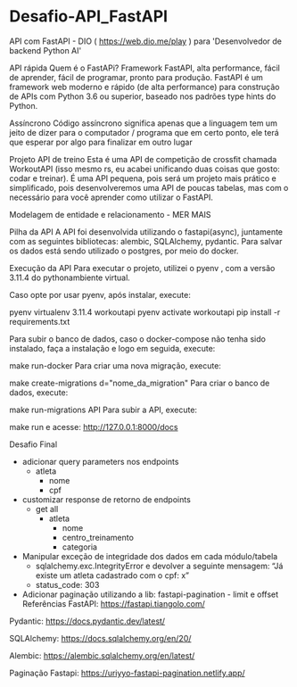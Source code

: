 # Desafio-API_FastAPI

API com FastAPI - DIO ( https://web.dio.me/play ) para 'Desenvolvedor de backend Python AI'

API rápida
Quem é o FastAPi?
Framework FastAPI, alta performance, fácil de aprender, fácil de programar, pronto para produção. FastAPI é um framework web moderno e rápido (de alta performance) para construção de APIs com Python 3.6 ou superior, baseado nos padrões type hints do Python.

Assíncrono
Código assíncrono significa apenas que a linguagem tem um jeito de dizer para o computador / programa que em certo ponto, ele terá que esperar por algo para finalizar em outro lugar

Projeto
API de treino
Esta é uma API de competição de crossfit chamada WorkoutAPI (isso mesmo rs, eu acabei unificando duas coisas que gosto: codar e treinar). É uma API pequena, pois será um projeto mais prático e simplificado, pois desenvolveremos uma API de poucas tabelas, mas com o necessário para você aprender como utilizar o FastAPI.

Modelagem de entidade e relacionamento - MER
MAIS

Pilha da API
A API foi desenvolvida utilizando o fastapi(async), juntamente com as seguintes bibliotecas: alembic, SQLAlchemy, pydantic. Para salvar os dados está sendo utilizado o postgres, por meio do docker.

Execução da API
Para executar o projeto, utilizei o pyenv , com a versão 3.11.4 do pythonambiente virtual.

Caso opte por usar pyenv, após instalar, execute:

pyenv virtualenv 3.11.4 workoutapi
pyenv activate workoutapi
pip install -r requirements.txt

Para subir o banco de dados, caso o docker-compose não tenha sido instalado, faça a instalação e logo em seguida, execute:

make run-docker
Para criar uma nova migração, execute:

make create-migrations d="nome_da_migration"
Para criar o banco de dados, execute:

make run-migrations
API
Para subir a API, execute:

make run
e acesse: http://127.0.0.1:8000/docs

Desafio Final

- adicionar query parameters nos endpoints
  - atleta
    - nome
    - cpf
- customizar response de retorno de endpoints
  - get all
    - atleta
      - nome
      - centro_treinamento
      - categoria
- Manipular exceção de integridade dos dados em cada módulo/tabela
  - sqlalchemy.exc.IntegrityError e devolver a seguinte mensagem: “Já existe um atleta cadastrado com o cpf: x”
  - status_code: 303
- Adicionar paginação utilizando a lib: fastapi-pagination - limit e offset
  Referências
  FastAPI: https://fastapi.tiangolo.com/

Pydantic: https://docs.pydantic.dev/latest/

SQLAlchemy: https://docs.sqlalchemy.org/en/20/

Alembic: https://alembic.sqlalchemy.org/en/latest/

Paginação Fastapi: https://uriyyo-fastapi-pagination.netlify.app/
